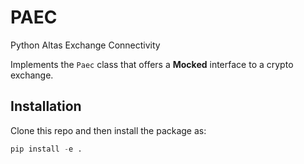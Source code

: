 # PAEC
Python Altas Exchange Connectivity

Implements the `Paec` class that offers a **Mocked** interface
to a crypto exchange.

## Installation
Clone this repo and then install the package as:
```py
pip install -e .
```

